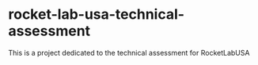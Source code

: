 # rocket-lab-usa-technical-assessment
This is a project dedicated to the technical assessment for RocketLabUSA

